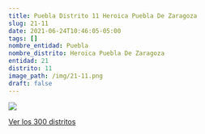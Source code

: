 ```yaml
---
title: Puebla Distrito 11 Heroica Puebla De Zaragoza
slug: 21-11
date: 2021-06-24T10:46:05-05:00
tags: []
nombre_entidad: Puebla
nombre_distrito: Heroica Puebla De Zaragoza
entidad: 21
distrito: 11
image_path: /img/21-11.png
draft: false
---
```


![](/img/21-11.png)

[Ver los 300 distritos](/docs/elecciones-2021)
